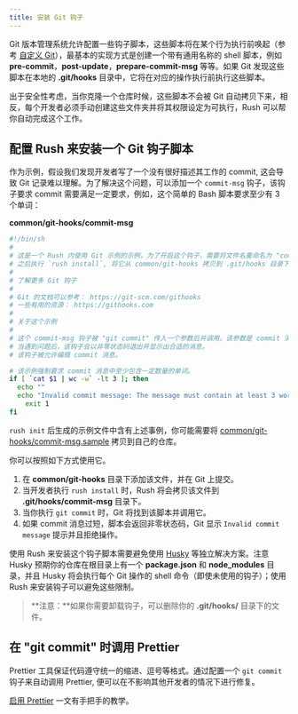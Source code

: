 ```yaml
---
title: 安装 Git 钩子
---
```


Git 版本管理系统允许配置一些钩子脚本，这些脚本将在某个行为执行前唤起（参考 [自定义 Git](https://git-scm.com/book/en/v2/Customizing-Git-Git-Hooks)），最基本的实现方式是创建一个带有通用名称的 shell 脚本，例如 **pre-commit**，**post-update**，**prepare-commit-msg** 等等。如果 Git 发现这些脚本在本地的 **.git/hooks** 目录中，它将在对应的操作执行前执行这些脚本。

出于安全性考虑，当你克隆一个仓库时候，这些脚本不会被 Git 自动拷贝下来，相反，每个开发者必须手动创建这些文件夹并将其权限设定为可执行，Rush 可以帮你自动完成这个工作。

## 配置 Rush 来安装一个 Git 钩子脚本

作为示例，假设我们发现开发者写了一个没有很好描述其工作的 commit, 这会导致 Git 记录难以理解。为了解决这个问题，可以添加一个 `commit-msg` 钩子，该钩子要求 commit 需要满足一定要求，例如，这个简单的 Bash 脚本要求至少有 3 个单词：

**common/git-hooks/commit-msg**

```bash
#!/bin/sh
#
# 这是一个 Rush 内使用 Git 示例的示例，为了开启这个钩子，需要将文件名重命名为 "commit-msg"
# 之后执行 `rush install`, 将它从 common/git-hooks 拷贝到 .git/hooks 目录下。
#
# 了解更多 Git 钩子
#
# Git 的文档可以参考： https://git-scm.com/githooks
# 一些有用的资源： https://githooks.com
#
# 关于这个示例
#
# 这个 commit-msg 钩子被 "git commit" 传入一个参数后并调用，该参数是 commit 消息文件的名称。
# 当遇到问题后，该钩子会以非零状态码退出并显示出合适的消息。
# 该钩子被允许编辑 commit 消息。

# 该示例强制要求 commit 消息中至少包含一定数量的单词。
if [ `cat $1 | wc -w` -lt 3 ]; then
  echo ""
  echo "Invalid commit message: The message must contain at least 3 words."
	exit 1
fi
```

`rush init` 后生成的示例文件中含有上述事例，你可能需要将 [common/git-hooks/commit-msg.sample](https://github.com/microsoft/rush-example/blob/main/common/git-hooks/commit-msg.sample) 拷贝到自己的仓库。

你可以按照如下方式使用它。

1. 在 **common/git-hooks** 目录下添加该文件，并在 Git 上提交。
2. 当开发者执行 `rush install` 时，Rush 将会拷贝该文件到 **.git/hooks/commit-msg** 目录下。
3. 当你执行 `git commit` 时，Git 将找到该脚本并调用它。
4. 如果 commit 消息过短，脚本会返回非零状态码，Git 显示 `Invalid commit message` 提示并且拒绝操作。

使用 Rush 来安装这个钩子脚本需要避免使用 [Husky](https://www.npmjs.com/package/husky) 等独立解决方案。注意 Husky 预期你的仓库在根目录上有一个 **package.json** 和 **node_modules** 目录，并且 Husky 将会执行每个 Git 操作的 shell 命令（即使未使用的钩子）；使用 Rush 来安装钩子可以避免这些限制。

> **注意：**如果你需要卸载钩子，可以删除你的 **.git/hooks/** 目录下的文件。

## 在 "git commit" 时调用 Prettier

Prettier 工具保证代码遵守统一的缩进、逗号等格式。通过配置一个 `git commit` 钩子来自动调用 Prettier, 便可以在不影响其他开发者的情况下进行修复。

[启用 Prettier](../maintainer/enabling_prettier.md) 一文有手把手的教学。

